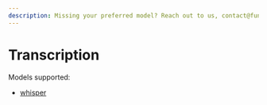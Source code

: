 ```yaml
---
description: Missing your preferred model? Reach out to us, contact@function.network
---
```


# Transcription

Models supported:

* [whisper](https://huggingface.co/openai/whisper-large-v3)
